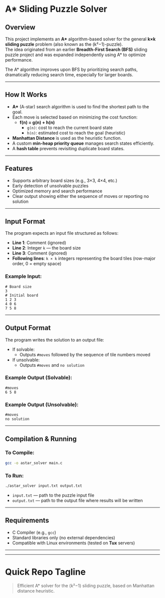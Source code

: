 # A* Sliding Puzzle Solver

## Overview

This project implements an **A\*** algorithm-based solver for the general **k×k sliding puzzle** problem (also known as the (k²−1)-puzzle).  
The idea originated from an earlier **Breadth-First Search (BFS)** sliding puzzle project and was expanded independently using A\* to optimize performance.

The A* algorithm improves upon BFS by prioritizing search paths, dramatically reducing search time, especially for larger boards.

---

## How It Works

- **A\*** (A-star) search algorithm is used to find the shortest path to the goal.
- Each move is selected based on minimizing the cost function:
  - **f(n) = g(n) + h(n)**  
    - `g(n)`: cost to reach the current board state
    - `h(n)`: estimated cost to reach the goal (heuristic)
- **Manhattan Distance** is used as the heuristic function.
- A custom **min-heap priority queue** manages search states efficiently.
- A **hash table** prevents revisiting duplicate board states.

---

## Features

- Supports arbitrary board sizes (e.g., 3×3, 4×4, etc.)
- Early detection of unsolvable puzzles
- Optimized memory and search performance
- Clear output showing either the sequence of moves or reporting no solution

---

## Input Format

The program expects an input file structured as follows:
- **Line 1**: Comment (ignored)
- **Line 2**: Integer `k` — the board size
- **Line 3**: Comment (ignored)
- **Following lines**: `k × k` integers representing the board tiles (row-major order, 0 = empty space)

### Example Input:
```
# Board size
3
# Initial board
1 2 3
4 0 6
7 5 8
```

---

## Output Format

The program writes the solution to an output file:
- If solvable:  
  - Outputs `#moves` followed by the sequence of tile numbers moved
- If unsolvable:  
  - Outputs `#moves` and `no solution`

### Example Output (Solvable):
```
#moves
6 5 8
```

### Example Output (Unsolvable):
```
#moves
no solution
```

---

## Compilation & Running

### To Compile:
```bash
gcc -o astar_solver main.c
```

### To Run:
```bash
./astar_solver input.txt output.txt
```
- `input.txt` — path to the puzzle input file
- `output.txt` — path to the output file where results will be written

---

## Requirements

- C Compiler (e.g., `gcc`)
- Standard libraries only (no external dependencies)
- Compatible with Linux environments (tested on **Tux** servers)

---


---

# Quick Repo Tagline
> Efficient A\* solver for the (k²−1) sliding puzzle, based on Manhattan distance heuristic.
